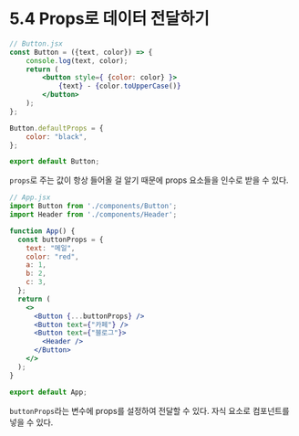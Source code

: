 # 5.4 Props로 데이터 전달하기


```jsx
// Button.jsx
const Button = ({text, color}) => {
    console.log(text, color);
    return (
        <button style={ {color: color} }>
            {text} - {color.toUpperCase()}
        </button>
    );
};

Button.defaultProps = {
    color: "black",
};

export default Button;
```

`props`로 주는 값이 항상 들어올 걸 알기 때문에 props 요소들을 인수로 받을 수 있다.  

```jsx
// App.jsx
import Button from './components/Button';
import Header from './components/Header';

function App() {
  const buttonProps = {
    text: "메일",
    color: "red",
    a: 1,
    b: 2,
    c: 3,
  };
  return (
    <>
      <Button {...buttonProps} />
      <Button text={"카페"} />
      <Button text={"블로그"}>
        <Header />
      </Button>
    </>
  );
}

export default App;
```

`buttonProps`라는 변수에 props를 설정하여 전달할 수 있다.
자식 요소로 컴포넌트를 넣을 수 있다.